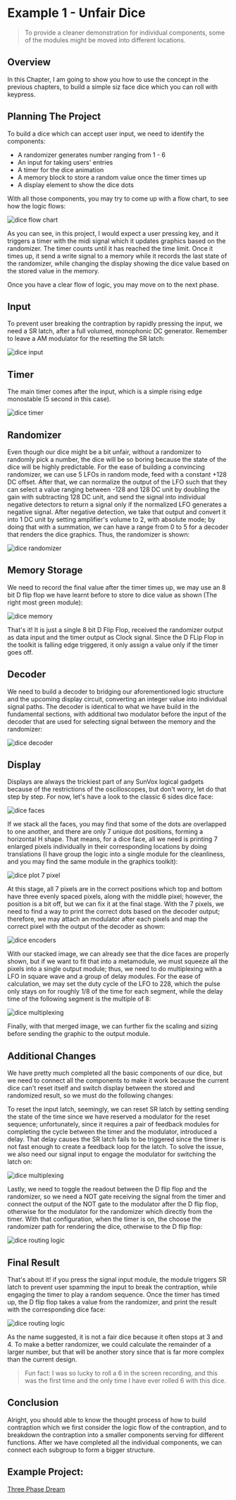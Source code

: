 # Example 1 - Unfair Dice

> To provide a cleaner demonstration for individual components, some of the modules might be moved into different locations.

## Overview
In this Chapter, I am going to show you how to use the concept in the previous chapters, to build a simple siz face dice which you can roll with keypress.

## Planning The Project
To build a dice which can accept user input, we need to identify the components:
- A randomizer generates number ranging from 1 - 6
- An input for taking users' entries
- A timer for the dice animation
- A memory block to store a random value once the timer times up
- A display element to show the dice dots

With all those components, you may try to come up with a flow chart, to see how the logic flows:

![dice flow chart](../images/integration/unfair_dice_flow_chart.png)

As you can see, in this project, I would expect a user pressing key, and it triggers a timer with the midi signal which it updates graphics based on the randomizer. The timer counts until it has reached the time limit. Once it times up, it send a write signal to a memory while it records the last state of the randomizer, while changing the display showing the dice value based on the stored value in the memory.

Once you have a clear flow of logic, you may move on to the next phase.

## Input
To prevent user breaking the contraption by rapidly pressing the input, we need a SR latch, after a full volumed, monophonic DC generator. Remember to leave a AM modulator for the resetting the SR latch:

![dice input](../images/integration/dice_input.gif)


## Timer
The main timer comes after the input, which is a simple rising edge monostable (5 second in this case).

![dice timer](../images/integration/dice_timer.gif)

## Randomizer
Even though our dice might be a bit unfair, without a randomizer to randomly pick a number, the dice will be so boring because the state of the dice will be highly predictable. For the ease of building a convincing randomizer, we can use 5 LFOs in random mode, feed with a constant +128 DC offset. After that, we can normalize the output of the LFO such that they can select a value ranging between -128 and 128 DC unit by doubling the gain with subtracting 128 DC unit, and send the signal into individual negative detectors to return a signal only if the normalized LFO generates a negative signal. After negative detection, we take that output and convert it into 1 DC unit by setting amplifier's volume to 2, with absolute mode; by doing that with a summation, we can have a range from 0 to 5 for a decoder that renders the dice graphics. Thus, the randomizer is shown:

![dice randomizer](../images/integration/dice_randomizer.gif)

## Memory Storage
We need to record the final value after the timer times up, we may use an 8 bit D flip flop we have learnt before to store to dice value as shown (The right most green module):

![dice memory](../images/integration/dice_memory_storage.gif) 

That's it! It is just a single 8 bit D Flip Flop, received the randomizer output as data input and the timer output as Clock signal. Since the D FLip Flop in the toolkit is falling edge triggered, it only assign a value only if the timer goes off. 

## Decoder
We need to build a decoder to bridging our aforementioned logic structure and the upcoming display circuit, converting an integer value into individual signal paths. The decoder is identical to what we have build in the fundamental sections, with additional two modulator before the input of the decoder that are used for selecting signal between the memory and the randomizer:

![dice decoder](../images/integration/dice_decoder.gif)

## Display
Displays are always the trickiest part of any SunVox logical gadgets because of the restrictions of the oscilloscopes, but don't worry, let do that step by step. For now, let's have a look to the classic 6 sides dice face:

![dice faces](../images/integration/dice_faces.png)

If we stack all the faces, you may find that some of the dots are overlapped to one another, and there are only 7 unique dot positions, forming a horizontal H shape. That means, for a dice face, all we need is printing 7 enlarged pixels individually in their corresponding locations by doing translations (I have group the logic into a single module for the cleanliness, and you may find the same module in the graphics toolkit):

![dice plot 7 pixel](../images/integration/dice_7_pixels.png)

At this stage, all 7 pixels are in the correct positions which top and bottom have three evenly spaced pixels, along with the middle pixel; however, the position is a bit off, but we can fix it at the final stage. With the 7 pixels, we need to find a way to print the correct dots based on the decoder output; therefore, we may attach an modulator after each pixels and map the correct pixel with the output of the decoder as shown:

![dice encoders](../images/integration/dice_display.gif)

With our stacked image, we can already see that the dice faces are properly shown, but if we want to fit that into a metamodule, we must squeeze all the pixels into a single output module; thus, we need to do multiplexing with a LFO in square wave and a group of delay modules. For the ease of calculation, we may set the duty cycle of the LFO to 228, which the pulse only stays on for roughly 1/8 of the time for each segment, while the delay time of the following segment is the multiple of 8:

![dice multiplexing](../images/integration/dice_encoded_result_with_multiplexing.gif)

Finally, with that merged image, we can further fix the scaling and sizing before sending the graphic to the output module.

## Additional Changes
We have pretty much completed all the basic components of our dice, but we need to connect all the components to make it work because the current dice can't reset itself and switch display between the stored and randomized result, so we must do the following changes:

To reset the input latch, seemingly, we can reset SR latch by setting sending the state of the time since we have reserved a modulator for the reset sequence; unfortunately, since it requires a pair of feedback modules for completing the cycle between the timer and the modulator, introduced a delay. That delay causes the SR latch fails to be triggered since the timer is not fast enough to create a feedback loop for the latch. To solve the issue, we also need our signal input to engage the modulator for switching the latch on:

![dice multiplexing](../images/integration/dice_reset_sequence.gif)

Lastly, we need to toggle the readout between the D flip flop and the randomizer, so we need a NOT gate receiving the signal from the timer and connect the output of the NOT gate to the modulator after the D flip flop, otherwise for the modulator for the randomizer which directly from the timer. With that configuration, when the timer is on, the choose the randomizer path for rendering the dice, otherwise to the D flip flop:

![dice routing logic](../images/integration/dice_toggle_between_state.png)

## Final Result
That's about it! if you press the signal input module, the module triggers SR latch to prevent user spamming the input to break the contraption, while engaging the timer to play a random sequence. Once the timer has timed up, the D flip flop takes a value from the randomizer, and print the result with the corresponding dice face:

![dice routing logic](../images/integration/dice_final.gif)

As the name suggested, it is not a fair dice because it often stops at 3 and 4. To make a better randomizer, we could calculate the remainder of a larger number, but that will be another story since that is far more complex than the current design.

> Fun fact: I was so lucky to roll a 6 in the screen recording, and this was the first time and the only time I have ever rolled 6 with this dice.

## Conclusion
Alright, you should able to know the thought process of how to build contraption which we first consider the logic flow of the contraption, and to breakdown the contraption into a smaller components serving for different functions. After we have completed all the individual components, we can connect each subgroup to form a bigger structure.

## Example Project:
[Three Phase Dream](../example_projects/integration/4.1-Unfair_Dice.sunvox)